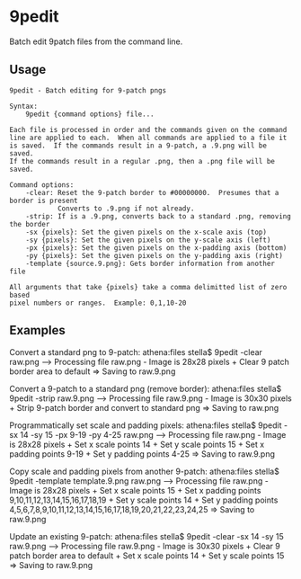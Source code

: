 9pedit
======
Batch edit 9patch files from the command line.

Usage
-----
	9pedit - Batch editing for 9-patch pngs

	Syntax:
		9pedit {command options} file...
	
	Each file is processed in order and the commands given on the command
	line are applied to each.  When all commands are applied to a file it
	is saved.  If the commands result in a 9-patch, a .9.png will be saved.
	If the commands result in a regular .png, then a .png file will be saved.

	Command options:
		-clear: Reset the 9-patch border to #00000000.  Presumes that a border is present
				Converts to .9.png if not already.
		-strip: If is a .9.png, converts back to a standard .png, removing the border
		-sx {pixels}: Set the given pixels on the x-scale axis (top)
		-sy {pixels}: Set the given pixels on the y-scale axis (left)
		-px {pixels}: Set the given pixels on the x-padding axis (bottom)
		-py {pixels}: Set the given pixels on the y-padding axis (right)
		-template {source.9.png}: Gets border information from another file
	
	All arguments that take {pixels} take a comma delimitted list of zero based
	pixel numbers or ranges.  Example: 0,1,10-20


Examples
--------
Convert a standard png to 9-patch:
	athena:files stella$ 9pedit -clear raw.png 
	--> Processing file raw.png
	  - Image is 28x28 pixels
	  + Clear 9 patch border area to default
	  => Saving to raw.9.png
	
Convert a 9-patch to a standard png (remove border):
	athena:files stella$ 9pedit -strip raw.9.png
	--> Processing file raw.9.png
	  - Image is 30x30 pixels
	  + Strip 9-patch border and convert to standard png
	  => Saving to raw.png

Programmatically set scale and padding pixels:
	athena:files stella$ 9pedit -sx 14 -sy 15 -px 9-19 -py 4-25 raw.png
	--> Processing file raw.png
	  - Image is 28x28 pixels
	  + Set x scale points 14
	  + Set y scale points 15
	  + Set x padding points 9-19
	  + Set y padding points 4-25
	  => Saving to raw.9.png	

Copy scale and padding pixels from another 9-patch:
	athena:files stella$ 9pedit -template template.9.png raw.png
	--> Processing file raw.png
	  - Image is 28x28 pixels
	  + Set x scale points 15
	  + Set x padding points 9,10,11,12,13,14,15,16,17,18,19
	  + Set y scale points 14
	  + Set y padding points 4,5,6,7,8,9,10,11,12,13,14,15,16,17,18,19,20,21,22,23,24,25
	  => Saving to raw.9.png
	
Update an existing 9-patch:
	athena:files stella$ 9pedit -clear -sx 14 -sy 15 raw.9.png
	--> Processing file raw.9.png
	  - Image is 30x30 pixels
	  + Clear 9 patch border area to default
	  + Set x scale points 14
	  + Set y scale points 15
	  => Saving to raw.9.png	
	
	